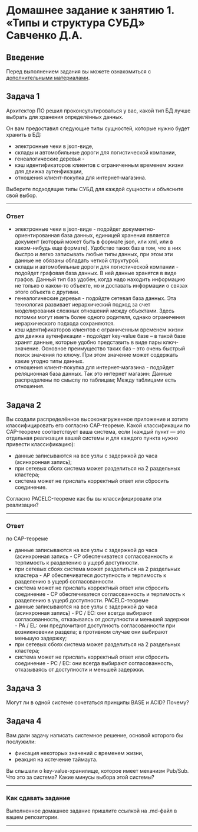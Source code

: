 # Домашнее задание к занятию 1. «Типы и структура СУБД» Савченко Д.А.

## Введение

Перед выполнением задания вы можете ознакомиться с 
[дополнительными материалами](https://github.com/netology-code/virt-homeworks/tree/virt-11/additional).

## Задача 1

Архитектор ПО решил проконсультироваться у вас, какой тип БД 
лучше выбрать для хранения определённых данных.

Он вам предоставил следующие типы сущностей, которые нужно будет хранить в БД:

- электронные чеки в json-виде,
- склады и автомобильные дороги для логистической компании,
- генеалогические деревья - 
- кэш идентификаторов клиентов с ограниченным временем жизни для движка аутенфикации,
- отношения клиент-покупка для интернет-магазина.

Выберите подходящие типы СУБД для каждой сущности и объясните свой выбор.
___
### Ответ
- электронные чеки в json-виде - подойдет документно-ориентированная база данных, единицей хранения является документ (который может быть в формате json, или xml, или в каком-нибудь еще формате). Удобство таких баз в том, что в них быстро и легко записывать любые типы данных, при этом эти данные не обязаны обладать четкой структурой.
- склады и автомобильные дороги для логистической компании - подойдет графовая база данных. В ней данные хранятся в виде графов. Данный тип баз удобен, когда надо находить информацию не только о каком-то объекте, но и доставать информации о связах этого объекта с другими. 
- генеалогические деревья - подойдте сетевая база данных. Эта технология развивает иерархический подход за счет моделирования сложных отношений между объектами. Здесь потомки могут иметь более одного родителя, однако ограничения иерархического подхода сохраняются.
- кэш идентификаторов клиентов с ограниченным временем жизни для движка аутенфикации - подойдет key-value базе – в такой базе хранят данные, которые удобно представить в виде пары ключ-значение. Основное преимущество таких баз – это очень быстрый поиск значения по ключу. При этом значение может содержать какие угодно типы данных. 
- отношения клиент-покупка для интернет-магазина - подойдет реляционная база данных. Так это интернет магазин: 
Данные распределены по смыслу по таблицам;
Между таблицами есть отношения.

## Задача 2

Вы создали распределённое высоконагруженное приложение и хотите классифицировать его согласно 
CAP-теореме. Какой классификации по CAP-теореме соответствует ваша система, если 
(каждый пункт — это отдельная реализация вашей системы и для каждого пункта нужно привести классификацию):

- данные записываются на все узлы с задержкой до часа (асинхронная запись);
- при сетевых сбоях система может разделиться на 2 раздельных кластера;
- система может не прислать корректный ответ или сбросить соединение.

Согласно PACELC-теореме как бы вы классифицировали эти реализации?

___
### Ответ
по CAP-теореме
- данные записываются на все узлы с задержкой до часа (асинхронная запись - CP обеспечиватеся согласованность и терпимость к разделению в ущерб доступности.
- при сетевых сбоях система может разделиться на 2 раздельных кластера - AP обеспечиватеся доступность и терпимость к разделению в ущерб согласованности.
- система может не прислать корректный ответ или сбросить соединение - CP обеспечиватеся согласованность и терпимость к разделению в ущерб доступности.
PACELC-теореме
- данные записываются на все узлы с задержкой до часа (асинхронная запись) - PC / EC: они всегда выбирают согласованность, отказываясь от доступности и меньшей задержки - PA / EL: они предпочитают доступность согласованности при возникновении раздела; в противном случае они выбирают меньшую задержку;
- при сетевых сбоях система может разделиться на 2 раздельных кластера;
- система может не прислать корректный ответ или сбросить соединение - PC / EC: они всегда выбирают согласованность, отказываясь от доступности и меньшей задержки.
## Задача 3

Могут ли в одной системе сочетаться принципы BASE и ACID? Почему?

## Задача 4

Вам дали задачу написать системное решение, основой которого бы послужили:

- фиксация некоторых значений с временем жизни,
- реакция на истечение таймаута.

Вы слышали о key-value-хранилище, которое имеет механизм Pub/Sub. 
Что это за система? Какие минусы выбора этой системы?

---

### Как cдавать задание

Выполненное домашнее задание пришлите ссылкой на .md-файл в вашем репозитории.

---

